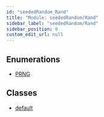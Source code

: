 ```yaml
---
id: "seededRandom_Rand"
title: "Module: seededRandom/Rand"
sidebar_label: "seededRandom/Rand"
sidebar_position: 0
custom_edit_url: null
---
```


## Enumerations

- [PRNG](../enums/seededRandom_Rand.PRNG.md)

## Classes

- [default](../classes/seededRandom_Rand.default.md)
